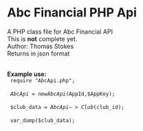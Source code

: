 # Abc Financial PHP Api 
A PHP class file for Abc Financial API<br>
This is <strong>not</strong> complete yet. <Br>
Author: Thomas Stokes <br>
Returns in json format<br><br>

<strong>Example use:</strong> <br>
<code>
require "AbcApi.php";
</code>
<br>
<code>
$AbcApi = new AbcApi($AppId,$AppKey);
</code><br>
<code>
$club_data = $AbcApi->Club($club_id);
</code>
<br>
<code>
var_dump($club_data);

</code>
